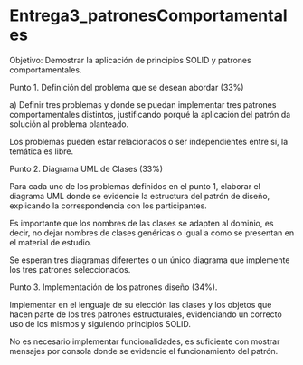 # Entrega3_patronesComportamentales

Objetivo: Demostrar la aplicación de principios SOLID y patrones comportamentales.

Punto 1. Definición del problema que se desean abordar (33%)

a) Definir tres problemas y donde se puedan implementar tres patrones comportamentales distintos, justificando porqué la aplicación del patrón da solución al problema planteado.

Los problemas pueden estar relacionados o ser independientes entre sí, la temática es libre.

Punto 2. Diagrama UML de Clases (33%)

Para cada uno de los problemas definidos en el punto 1, elaborar el diagrama UML donde se evidencie la estructura del patrón de diseño, explicando la correspondencia con los participantes.

Es importante que los nombres de las clases se adapten al dominio, es decir, no dejar nombres de clases genéricas o igual a como se presentan en el material de estudio.

Se esperan tres diagramas diferentes o un único diagrama que implemente los tres patrones seleccionados.

Punto 3. Implementación de los patrones diseño (34%).

Implementar en el lenguaje de su elección las clases y los objetos que hacen parte de los tres patrones estructurales, evidenciando un correcto uso de los mismos y siguiendo principios SOLID.

No es necesario implementar funcionalidades, es suficiente con mostrar mensajes por consola donde se evidencie el funcionamiento del patrón.
